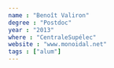 ```yaml
---
name : "Benoît Valiron"
degree : "Postdoc"
year : "2013"
where : "CentraleSupélec"
website : "www.monoidal.net"
tags : ["alum"]
---
```

